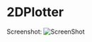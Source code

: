 # 2DPlotter

Screenshot:
![ScreenShot](https://github.com/yxyx136/2DPlotter/raw/master/screenshot1.jpg)
